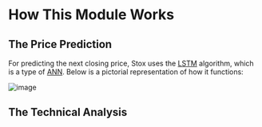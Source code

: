 # How This Module Works
## The Price Prediction
For predicting the next closing price, Stox uses the [LSTM](https://en.wikipedia.org/wiki/Long_short-term_memory) algorithm, which is a type of [ANN](https://en.wikipedia.org/wiki/Artificial_neural_network). Below is a pictorial representation of how it functions:

![image](https://user-images.githubusercontent.com/82938580/119778432-260b6000-bee5-11eb-9451-356e00b29990.png)
## The Technical Analysis
